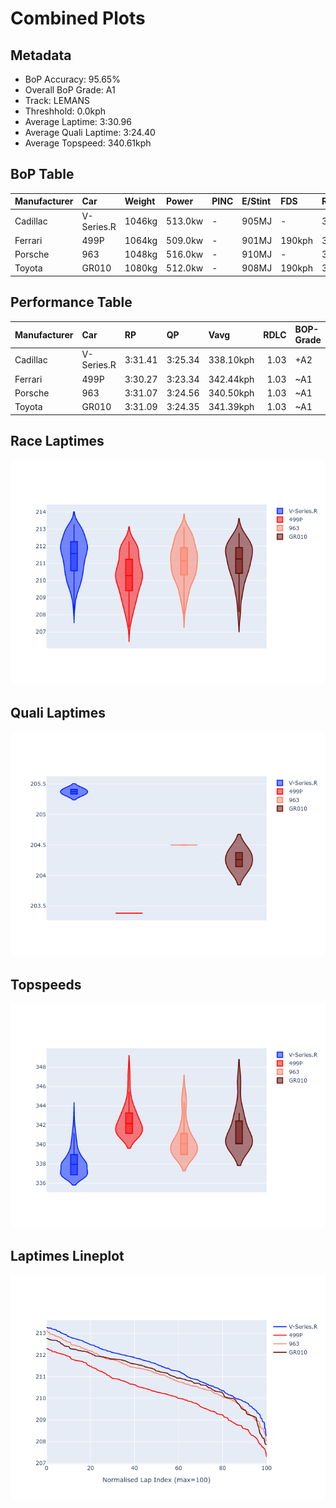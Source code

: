 # Combined Plots

## Metadata

- BoP Accuracy: 95.65%
- Overall BoP Grade: A1
- Track: LEMANS
- Threshhold: 0.0kph
- Average Laptime: 3:30.96
- Average Quali Laptime: 3:24.40
- Average Topspeed: 340.61kph

## BoP Table
| Manufacturer   | Car        | Weight   | Power   | PINC   | E/Stint   | FDS    | RDP    | QDP    | TDP    |
|:---------------|:-----------|:---------|:--------|:-------|:----------|:-------|:-------|:-------|:-------|
| Cadillac       | V-Series.R | 1046kg   | 513.0kw | -      | 905MJ     | -      | 37.71% | 28.57% | 13.28% |
| Ferrari        | 499P       | 1064kg   | 509.0kw | -      | 901MJ     | 190kph | 38.44% | 16.67% | 5.59%  |
| Porsche        | 963        | 1048kg   | 516.0kw | -      | 910MJ     | -      | 35.21% | 25.00% | 3.20%  |
| Toyota         | GR010      | 1080kg   | 512.0kw | -      | 908MJ     | 190kph | 37.75% | 40.00% | 2.44%  |

## Performance Table
| Manufacturer   | Car        | RP      | QP      | Vavg      |   RDLC | BOP-Grade   | Match   |
|:---------------|:-----------|:--------|:--------|:----------|-------:|:------------|:--------|
| Cadillac       | V-Series.R | 3:31.41 | 3:25.34 | 338.10kph |   1.03 | +A2         | 90.24%  |
| Ferrari        | 499P       | 3:30.27 | 3:23.34 | 342.44kph |   1.03 | ~A1         | 97.32%  |
| Porsche        | 963        | 3:31.07 | 3:24.56 | 340.50kph |   1.03 | ~A1         | 95.64%  |
| Toyota         | GR010      | 3:31.09 | 3:24.35 | 341.39kph |   1.03 | ~A1         | 99.40%  |

## Race Laptimes
![Race Laptimes](images/race_violin.png)

## Quali Laptimes
![Quali Laptimes](images/quali_violin.png)

## Topspeeds
![Topspeeds](images/topspeed_violin.png)

## Laptimes Lineplot
![Laptimes Lineplot](images/laptime_line.png)

